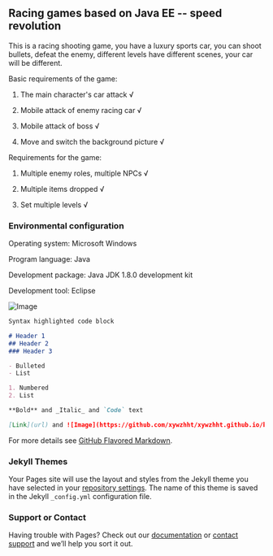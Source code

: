 ## Racing games based on Java EE -- speed revolution

This is a racing shooting game, you have a luxury sports car, you can shoot bullets, defeat the enemy, different levels have different scenes, your car will be different.

Basic requirements of the game:

1. The main character's car attack √

2. Mobile attack of enemy racing car √

3. Mobile attack of boss √

4. Move and switch the background picture √

Requirements for the game:

1. Multiple enemy roles, multiple NPCs √

2. Multiple items dropped √

3. Set multiple levels √

### Environmental configuration

Operating system: Microsoft Windows

Program language: Java

Development package: Java JDK 1.8.0 development kit

Development tool: Eclipse

![Image](https://github.com/xywzhht/xywzhht.github.io/blob/master/KillerCar/img/6.jpg)

```markdown
Syntax highlighted code block

# Header 1
## Header 2
### Header 3

- Bulleted
- List

1. Numbered
2. List

**Bold** and _Italic_ and `Code` text

[Link](url) and ![Image](https://github.com/xywzhht/xywzhht.github.io/blob/master/KillerCar/img/6.jpg)
```

For more details see [GitHub Flavored Markdown](https://guides.github.com/features/mastering-markdown/).

### Jekyll Themes

Your Pages site will use the layout and styles from the Jekyll theme you have selected in your [repository settings](https://github.com/xywzhht/xywzhht.github.io/settings). The name of this theme is saved in the Jekyll `_config.yml` configuration file.

### Support or Contact

Having trouble with Pages? Check out our [documentation](https://help.github.com/categories/github-pages-basics/) or [contact support](https://github.com/contact) and we’ll help you sort it out.
